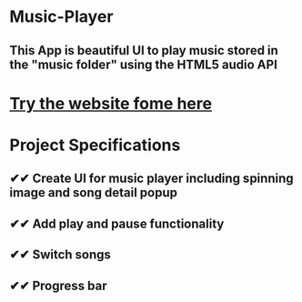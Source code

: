 # Music-Player
## This App is beautiful UI to play music stored in the "music folder" using the HTML5 audio API

##

# [Try the website fome here](https://ahmed-roshdy-1.github.io/Music-Player/Index)

##

# Project Specifications


##   ✔✔  Create UI for music player including spinning image and song detail popup
##   ✔✔  Add play and pause functionality
##   ✔✔  Switch songs
##   ✔✔  Progress bar
